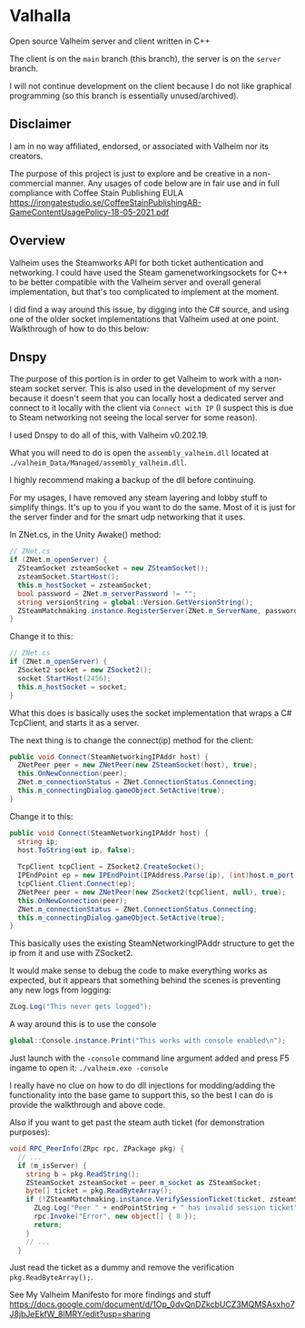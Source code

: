 # Valhalla
Open source Valheim server and client written in C++

The client is on the `main` branch (this branch), the server is on the `server` branch.

I will not continue development on the client because I do not like graphical programming (so this branch is essentially unused/archived).

## Disclaimer
I am in no way affiliated, endorsed, or associated with Valheim nor its creators.

The purpose of this project is just to explore and be creative in a non-commercial manner. Any usages of code below are in fair use and in full compliance with Coffee Stain Publishing EULA https://irongatestudio.se/CoffeeStainPublishingAB-GameContentUsagePolicy-18-05-2021.pdf

## Overview
Valheim uses the Steamworks API for both ticket authentication and networking. I could have used the Steam gamenetworkingsockets for C++ to be better compatible with the Valheim server and overall general implementation, but that's too complicated to implement at the moment.

I did find a way around this issue, by digging into the C# source, and using one of the older socket implementations that Valheim used at one point.
Walkthrough of how to do this below:

## Dnspy
The purpose of this portion is in order to get Valheim to work with a non-steam socket server. This is also used in the development of my server because it doesn't seem that you can locally host a dedicated server and connect to it locally with the client via `Connect with IP` (I suspect this is due to Steam networking not seeing the local server for some reason).

I used Dnspy to do all of this, with Valheim v0.202.19. 

What you will need to do is open the `assembly_valheim.dll` located at `./valheim_Data/Managed/assembly_valheim.dll`.

I highly recommend making a backup of the dll before continuing.

For my usages, I have removed any steam layering and lobby stuff to simplify things. It's up to you if you want to do the same. Most of it is just for the server finder and for the smart udp networking that it uses.

In ZNet.cs, in the Unity Awake() method:
```c#
// ZNet.cs
if (ZNet.m_openServer) {
  ZSteamSocket zsteamSocket = new ZSteamSocket();
  zsteamSocket.StartHost();
  this.m_hostSocket = zsteamSocket;
  bool password = ZNet.m_serverPassword != "";
  string versionString = global::Version.GetVersionString();
  ZSteamMatchmaking.instance.RegisterServer(ZNet.m_ServerName, password, versionString, ZNet.m_publicServer, ZNet.m_world.m_seedName);
}
```
Change it to this:
```c#
// ZNet.cs
if (ZNet.m_openServer) {
  ZSocket2 socket = new ZSocket2();
  socket.StartHost(2456);
  this.m_hostSocket = socket;
}
```
What this does is basically uses the socket implementation that wraps a C# TcpClient, and starts it as a server.

The next thing is to change the connect(ip) method for the client:
```c#
public void Connect(SteamNetworkingIPAddr host) {
  ZNetPeer peer = new ZNetPeer(new ZSteamSocket(host), true);
  this.OnNewConnection(peer);
  ZNet.m_connectionStatus = ZNet.ConnectionStatus.Connecting;
  this.m_connectingDialog.gameObject.SetActive(true);
}
```
Change it to this:
```c#
public void Connect(SteamNetworkingIPAddr host) {
  string ip;
  host.ToString(out ip, false);
  
  TcpClient tcpClient = ZSocket2.CreateSocket();
  IPEndPoint ep = new IPEndPoint(IPAddress.Parse(ip), (int)host.m_port);
  tcpClient.Client.Connect(ep);
  ZNetPeer peer = new ZNetPeer(new ZSocket2(tcpClient, null), true);
  this.OnNewConnection(peer);
  ZNet.m_connectionStatus = ZNet.ConnectionStatus.Connecting;
  this.m_connectingDialog.gameObject.SetActive(true);
}
```
This basically uses the existing SteamNetworkingIPAddr structure to get the ip from it and use with ZSocket2.

It would make sense to debug the code to make everything works as expected, but it appears that something behind the scenes is preventing any new logs from logging:
```c#
ZLog.Log("This never gets logged");
```
A way around this is to use the console 
```c#
global::Console.instance.Print("This works with console enabled\n");
```
Just launch with the `-console` command line argument added and press F5 ingame to open it:
`./valheim.exe -console`

I really have no clue on how to do dll injections for modding/adding the functionality into the base game to support this, so the best I can do is provide the walkthrough and above code.

Also if you want to get past the steam auth ticket (for demonstration purposes):
```c#
void RPC_PeerInfo(ZRpc rpc, ZPackage pkg) {
  // ...
  if (m_isServer) {
    string b = pkg.ReadString();
    ZSteamSocket zsteamSocket = peer.m_socket as ZSteamSocket;
    byte[] ticket = pkg.ReadByteArray();
    if (!ZSteamMatchmaking.instance.VerifySessionTicket(ticket, zsteamSocket.GetPeerID())) {
      ZLog.Log("Peer " + endPointString + " has invalid session ticket");
      rpc.Invoke("Error", new object[] { 8 });
      return;
    }
    // ...
  }
```
Just read the ticket as a dummy and remove the verification `pkg.ReadByteArray();`.

See My Valheim Manifesto for more findings and stuff
https://docs.google.com/document/d/1Op_0dvQnDZkcbUCZ3MQMSAsxho7J8jbJeEkfW_8lMRY/edit?usp=sharing
